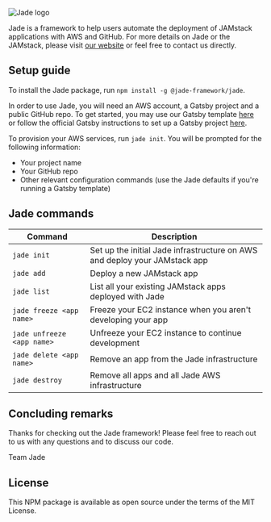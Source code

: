 ![Jade logo](https://i.imgur.com/hxu6ISd.png)

Jade is a framework to help users automate the deployment of JAMstack applications with AWS and GitHub. For more details on Jade or the JAMstack, please visit [our website](https://jadeframework.dev) or feel free to contact us directly.

## Setup guide

To install the Jade package, run `npm install -g @jade-framework/jade`.

In order to use Jade, you will need an AWS account, a Gatsby project and a public GitHub repo. To get started, you may use our Gatsby template [here](https://github.com/gatsbyjs/gatsby-starter-default) or follow the official Gatsby instructions to set up a Gatsby project [here](https://www.gatsbyjs.com/docs/quick-start/).

To provision your AWS services, run `jade init`. You will be prompted for the following information:

- Your project name
- Your GitHub repo
- Other relevant configuration commands (use the Jade defaults if you're running a Gatsby template)

## Jade commands

| Command                    | Description                                                                |
| -------------------------- | -------------------------------------------------------------------------- |
| `jade init`                | Set up the initial Jade infrastructure on AWS and deploy your JAMstack app |
| `jade add`                 | Deploy a new JAMstack app                                                  |
| `jade list`                | List all your existing JAMstack apps deployed with Jade                    |
| `jade freeze <app name>`   | Freeze your EC2 instance when you aren't developing your app               |
| `jade unfreeze <app name>` | Unfreeze your EC2 instance to continue development                         |
| `jade delete <app name>`   | Remove an app from the Jade infrastructure                                 |
| `jade destroy`             | Remove all apps and all Jade AWS infrastructure                            |

## Concluding remarks

Thanks for checking out the Jade framework! Please feel free to reach out to us with any questions and to discuss our code.

Team Jade

## License

This NPM package is available as open source under the terms of the MIT License.
